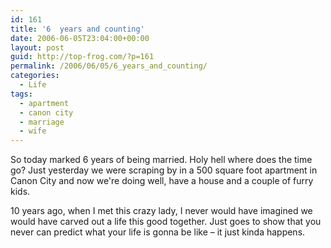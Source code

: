 ```yaml
---
id: 161
title: '6  years and counting'
date: 2006-06-05T23:04:00+00:00
layout: post
guid: http://top-frog.com/?p=161
permalink: /2006/06/05/6_years_and_counting/
categories:
  - Life
tags:
  - apartment
  - canon city
  - marriage
  - wife
---
```

So today marked 6 years of being married. Holy hell where does the time go? Just yesterday we were scraping by in a 500 square foot apartment in Canon City and now we're doing well, have a house and a couple of furry kids.

10 years ago, when I met this crazy lady, I never would have imagined we would have carved out a life this good together. Just goes to show that you never can predict what your life is gonna be like – it just kinda happens.
